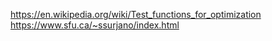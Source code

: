 
https://en.wikipedia.org/wiki/Test_functions_for_optimization
https://www.sfu.ca/~ssurjano/index.html